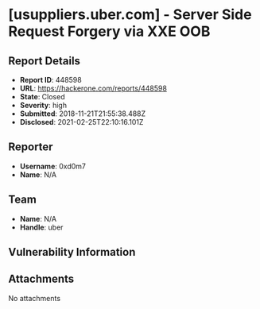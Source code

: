 # [usuppliers.uber.com] - Server Side Request Forgery via XXE OOB

## Report Details
- **Report ID**: 448598
- **URL**: https://hackerone.com/reports/448598
- **State**: Closed
- **Severity**: high
- **Submitted**: 2018-11-21T21:55:38.488Z
- **Disclosed**: 2021-02-25T22:10:16.101Z

## Reporter
- **Username**: 0xd0m7
- **Name**: N/A

## Team
- **Name**: N/A
- **Handle**: uber

## Vulnerability Information


## Attachments
No attachments
